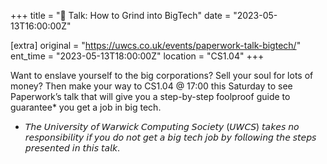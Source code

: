 +++
title = "🎤 Talk: How to Grind into BigTech"
date = "2023-05-13T16:00:00Z"

[extra]
original = "https://uwcs.co.uk/events/paperwork-talk-bigtech/"    
ent_time = "2023-05-13T18:00:00Z"
location = "CS1.04"
+++

Want to enslave yourself to the big corporations? Sell your soul for lots of money? Then make your way to CS1.04 @ 17:00 this Saturday to see Paperwork’s talk that will give you a step-by-step foolproof guide to guarantee* you get a job in big tech.

* 𝘛𝘩𝘦 𝘜𝘯𝘪𝘷𝘦𝘳𝘴𝘪𝘵𝘺 𝘰𝘧 𝘞𝘢𝘳𝘸𝘪𝘤𝘬 𝘊𝘰𝘮𝘱𝘶𝘵𝘪𝘯𝘨 𝘚𝘰𝘤𝘪𝘦𝘵𝘺 (𝘜𝘞𝘊𝘚) 𝘵𝘢𝘬𝘦𝘴 𝘯𝘰 𝘳𝘦𝘴𝘱𝘰𝘯𝘴𝘪𝘣𝘪𝘭𝘪𝘵𝘺 𝘪𝘧 𝘺𝘰𝘶 𝘥𝘰 𝘯𝘰𝘵 𝘨𝘦𝘵 𝘢 𝘣𝘪𝘨 𝘵𝘦𝘤𝘩 𝘫𝘰𝘣 𝘣𝘺 𝘧𝘰𝘭𝘭𝘰𝘸𝘪𝘯𝘨 𝘵𝘩𝘦 𝘴𝘵𝘦𝘱𝘴 𝘱𝘳𝘦𝘴𝘦𝘯𝘵𝘦𝘥 𝘪𝘯 𝘵𝘩𝘪𝘴 𝘵𝘢𝘭𝘬.
